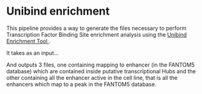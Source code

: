 # Unibind enrichment
This pipeline provides a way to generate the files necessary to perform Transcription Factor Binding Site enrichment analysis using the [Unibind Enrichment Tool ](https://unibind.uio.no/enrichment/).

It takes as an input...

And outputs 3 files, one containing mapping to enhancer (in the FANTOM5 database) which are contained inside putative transcriptional Hubs and the other containing all the enhancer active in the cell line, that is all the enhancers which map to a peak in the FANTOM5 database. 